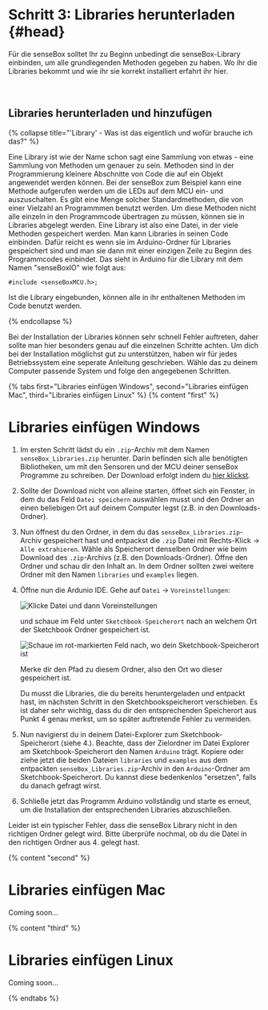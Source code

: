 # Schritt 3: Libraries herunterladen {#head}

<div class="description">Für die senseBox solltet Ihr zu Beginn unbedingt die senseBox-Library einbinden, um alle grundlegenden Methoden gegeben zu haben. Wo ihr die Libraries bekommt und wie ihr sie korrekt installiert erfahrt ihr hier.</div>
<div class="line">
    <br>
    <br>
</div>

## Libraries herunterladen und hinzufügen

{% collapse title="'Library' - Was ist das eigentlich und wofür brauche ich das?" %}

Eine Library ist wie der Name schon sagt eine Sammlung von etwas - eine Sammlung von Methoden um genauer zu sein. Methoden sind in der Programmierung kleinere Abschnitte von Code die auf ein Objekt angewendet werden können. 
Bei der senseBox zum Beispiel kann eine Methode aufgerufen werden um die LEDs auf dem MCU ein- und auszuschalten. Es gibt eine Menge solcher Standardmethoden, die von einer Vielzahl an Programmmen benutzt werden. Um diese Methoden nicht alle einzeln in den Programmcode übertragen zu müssen, können sie in Libraries abgelegt werden. 
Eine Library ist also eine Datei, in der viele Methoden gespeichert werden. Man kann Libraries in seinen Code einbinden. Dafür reicht es wenn sie im Arduino-Ordner für Libraries gespeichert sind und man sie dann mit einer einzigen Zeile zu Beginn des Programmcodes einbindet. Das sieht in Arduino für die Library mit dem Namen "senseBoxIO" wie folgt aus: 

```arduino
#include <senseBoxMCU.h>;
```

Ist die Library eingebunden, können alle in ihr enthaltenen Methoden im Code benutzt werden. 

{% endcollapse %}


Bei der Installation der Libraries können sehr schnell Fehler auftreten, daher sollte man hier besonders genau auf die einzelnen Schritte achten. Um dich bei der Installation möglichst gut zu unterstützen, haben wir für jedes Betriebssystem eine seperate Anleitung geschrieben.
Wähle das zu deinem Computer passende System und folge den angegebenen Schritten.


{% tabs first="Libraries einfügen Windows", second="Libraries einfügen Mac", third="Libraries einfügen Linux" %}
{% content "first" %}
# Libraries einfügen Windows

1. Im ersten Schritt lädst du ein `.zip`-Archiv mit dem Namen `senseBox_Libraries.zip` herunter. Darin befinden sich alle benötigten Bibliotheken, um mit den Sensoren und der MCU deiner senseBox Programme zu schreiben. Der Download erfolgt indem du [hier klickst](https://github.com/sensebox/resources/raw/master/libraries/senseBox_Libraries.zip).

2. Sollte der Download nicht von alleine starten, öffnet sich ein Fenster, in dem du das Feld ``Datei speichern`` auswählen musst und den Ordner an einen beliebigen Ort auf deinem Computer legst (z.B. in den Downloads-Ordner).

3. Nun öffnest du den Ordner, in dem du das `senseBox_Libraries.zip`-Archiv gespeichert hast und entpackst die `.zip` Datei mit Rechts-Klick -> `Alle extrahieren`. Wähle als Speicherort denselben Ordner wie beim Download des `.zip`-Archivs (z.B. den Downloads-Ordner). Öffne den Ordner und schau dir den Inhalt an. In dem Ordner sollten zwei weitere Ordner mit den Namen `libraries` und `examples` liegen.

4. Öffne nun die Ardunio IDE. Gehe auf `Datei` -> `Voreinstellungen`:

    ![Klicke `Datei` und dann `Voreinstellungen`](https://github.com/sensebox/books-v2/blob/home/pictures/libraries/voreinstellungen-2.png?raw=true)

    und schaue im Feld unter `Sketchbook-Speicherort` nach an welchem Ort der Sketchbook Ordner gespeichert ist. 

    ![Schaue im rot-markierten Feld nach, wo dein Sketchbook-Speicherort ist](https://github.com/sensebox/books-v2/blob/home/pictures/libraries/voreinstellungen.png?raw=true)

    Merke dir den Pfad zu diesem Ordner, also den Ort wo dieser gespeichert ist.

    <div class="box_warning">
        <i class="fa fa-exclamation-circle fa-fw" aria-hidden="true" style="color: #f0ad4e"></i>
        Du musst die Libraries, die du bereits heruntergeladen und entpackt hast, im nächsten Schritt in den Sketchbookspeicherort verschieben. Es ist daher sehr wichtig, dass du dir den entsprechenden Speicherort aus Punkt 4 genau merkst, um so später auftretende Fehler zu vermeiden.
    </div>

5. Nun navigierst du in deinem Datei-Explorer zum Sketchbook-Speicherort (siehe 4.). Beachte, dass der Zielordner im Datei Explorer am Sketchbook-Speicherort den Namen `Arduino` trägt. Kopiere oder ziehe jetzt die beiden Dateien `libraries` und `examples` aus dem entpackten ``senseBox_Libraries.zip``-Archiv in den `Arduino`-Ordner am Sketchbook-Speicherort. Du kannst diese bedenkenlos "ersetzen", falls du danach gefragt wirst.  

6. Schließe jetzt das Programm Arduino vollständig und starte es erneut, um die Installation der entsprechenden Libraries abzuschließen. 


<div class="box_warning">
    <i class="fa fa-exclamation-circle fa-fw" aria-hidden="true" style="color: #f0ad4e"></i>
    Leider ist ein typischer Fehler, dass die senseBox Library nicht in den richtigen Ordner gelegt wird. Bitte überprüfe nochmal, ob du die Datei in den richtigen Ordner aus 4. gelegt hast.
</div>


{% content "second" %}
# Libraries einfügen Mac
Coming soon...

{% content "third" %}
# Libraries einfügen Linux
Coming soon...

{% endtabs %}


